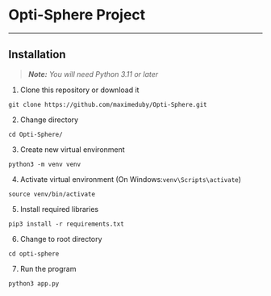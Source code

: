 # Opti-Sphere Project

---

## Installation

> **_Note:_** *You will need Python 3.11 or later*

1. Clone this repository or download it
```
git clone https://github.com/maximeduby/Opti-Sphere.git
```
2. Change directory
```
cd Opti-Sphere/
```
3. Create new virtual environment
```
python3 -m venv venv
```
4. Activate virtual environment (On Windows:```venv\Scripts\activate```)
```
source venv/bin/activate
```
5. Install required libraries
```
pip3 install -r requirements.txt
```
6. Change to root directory
```
cd opti-sphere
```
7. Run the program
```
python3 app.py
```